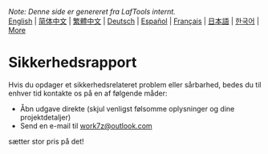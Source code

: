 <i>Note: Denne side er genereret fra LafTools internt.</i> <br/> [English](/docs/en_US/SECURITY.md)  |  [简体中文](/docs/zh_CN/SECURITY.md)  |  [繁體中文](/docs/zh_HK/SECURITY.md)  |  [Deutsch](/docs/de/SECURITY.md)  |  [Español](/docs/es/SECURITY.md)  |  [Français](/docs/fr/SECURITY.md)  |  [日本語](/docs/ja/SECURITY.md)  |  [한국어](/docs/ko/SECURITY.md) | [More](/docs/) <br/>

# Sikkerhedsrapport

Hvis du opdager et sikkerhedsrelateret problem eller sårbarhed, bedes du til enhver tid kontakte os på en af ​​følgende måder:

- Åbn udgave direkte (skjul venligst følsomme oplysninger og dine projektdetaljer)
- Send en e-mail til work7z@outlook.com

sætter stor pris på det!

